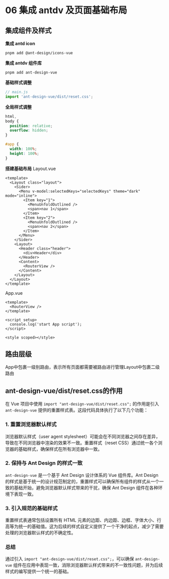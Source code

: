 # 06 集成 antdv 及页面基础布局

## 集成组件及样式

**集成 antd icon**

```shell
pnpm add @ant-design/icons-vue
```

**集成 antdv 组件库**

```shell
pnpm add ant-design-vue
```

**基础样式调整**

```js
// main.js
import 'ant-design-vue/dist/reset.css';
```

**全局样式调整**

```css
html,
body {
  position: relative;
  overflow: hidden;
}

#app {
  width: 100%;
  height: 100%;
}
```

**搭建基础布局** Layout.vue

```vue
<template>
  <Layout class="layout">
    <Sider>
      <Menu v-model:selectedKeys="selectedKeys" theme="dark" mode="inline">
        <Item key="1">
          <MenuUnfoldOutlined />
          <span>nav 1</span>
        </Item>
        <Item key="2">
          <MenuUnfoldOutlined />
          <span>nav 2</span>
        </Item>
      </Menu>
    </Sider>
    <Layout>
      <Header class="header">
        <div>Header</div>
      </Header>
      <Content>
        <RouterView />
      </Content>
    </Layout>
  </Layout>
</template>
```

App.vue

```vue
<template>
  <RouterView />
</template>

<script setup>
  console.log('start App script');
</script>

<style scoped></style>
```

## 路由层级

App中包裹一级别路由，表示所有页面都需要被路由进行管理Layout中包裹二级路由

## ant-design-vue/dist/reset.css的作用

在 Vue 项目中使用 `import "ant-design-vue/dist/reset.css";` 的作用是引入 `ant-design-vue` 提供的重置样式表。这段代码具体执行了以下几个功能：

### 1. 重置浏览器默认样式

浏览器默认样式（user agent stylesheet）可能会在不同浏览器之间存在差异，导致在不同浏览器中渲染的效果不一致。重置样式（reset CSS）通过统一各个浏览器的基础样式，确保样式在所有浏览器中一致。

### 2. 保持与 Ant Design 的样式一致

`ant-design-vue` 是一个基于 Ant Design 设计体系的 Vue 组件库。Ant Design 的样式是基于统一的设计规范制定的，重置样式可以确保所有组件的样式从一个一致的基础开始，避免浏览器默认样式带来的干扰，确保 Ant Design 组件在各种环境下表现一致。

### 3. 引入规范的基础样式

重置样式表通常包括设置所有 HTML 元素的边距、内边距、边框、字体大小、行高等为统一的基础值。这为后续的样式自定义提供了一个干净的起点，减少了需要处理的浏览器默认样式的不确定性。

### 总结

通过引入 `import "ant-design-vue/dist/reset.css";`，可以确保 `ant-design-vue` 组件在应用中表现一致，消除浏览器默认样式带来的不一致性问题，并为后续样式的编写提供一个统一的基础。
